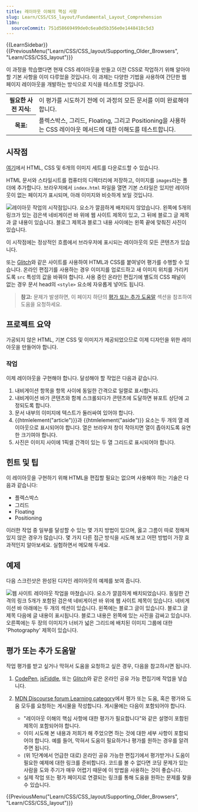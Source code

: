 ```yaml
---
title: 레이아웃 이해의 핵심 사항
slug: Learn/CSS/CSS_layout/Fundamental_Layout_Comprehension
l10n:
  sourceCommit: 751d58669499de0c6ea0d5b356e0e1448418c5d3
---
```


{{LearnSidebar}}
{{PreviousMenu("Learn/CSS/CSS_layout/Supporting_Older_Browsers", "Learn/CSS/CSS_layout")}}

이 과정을 학습했다면 현재 CSS 레이아웃을 만들고 이전 CSS로 작업하기 위해 알아야 할 기본 사항을 이미 다루었을 것입니다. 이 과제는 다양한 기법을 사용하여 간단한 웹 페이지 레이아웃을 개발하는 방식으로 지식을 테스트할 것입니다.

<table>
  <tbody>
    <tr>
      <th scope="row">필요한 사전 지식:</th>
      <td>
        이 평가를 시도하기 전에 이 과정의 모든 문서를 이미 완료해야 합니다.
      </td>
    </tr>
    <tr>
      <th scope="row">목표:</th>
      <td>
        플렉스박스, 그리드, Floating, 그리고 Positioning을 사용하는 CSS 레이아웃 메서드에 대한 이해도를 테스트합니다.
      </td>
    </tr>
  </tbody>
</table>

## 시작점

[여기](https://github.com/mdn/learning-area/tree/main/css/css-layout/fundamental-layout-comprehension)에서 HTML, CSS 및 6개의 이미지 세트를 다운로드할 수 있습니다.

HTML 문서와 스타일시트를 컴퓨터의 디렉터리에 저장하고, 이미지를 `images`라는 폴더에 추가합니다. 브라우저에서 `index.html` 파일을 열면 기본 스타일은 있지만 레이아웃이 없는 페이지가 표시되며, 아래 이미지와 비슷하게 보일 것입니다.

![레이아웃 작업의 시작점입니다. 요소가 깔끔하게 배치되지 않았습니다. 왼쪽에 5개의 링크가 있는 검은색 네비게이션 바 위에 웹 사이트 제목이 있고, 그 뒤에 블로그 글 제목과 글 내용이 있습니다. 블로그 제목과 블로그 내용 사이에는 왼쪽 끝에 맞춰진 사진이 있습니다.](layout-task-start.png)

이 시작점에는 정상적인 흐름에서 브라우저에 표시되는 레이아웃의 모든 콘텐츠가 있습니다.

또는 [Glitch](https://glitch.com/)와 같은 사이트를 사용하여 HTML과 CSS를 붙여넣어 평가를 수행할 수 있습니다. 온라인 편집기를 사용하는 경우 이미지를 업로드하고 새 이미지 위치를 가리키도록 `src` 특성의 값을 바꿔야 합니다. 사용 중인 온라인 편집기에 별도의 CSS 패널이 없는 경우 문서 head의 `<style>` 요소에 자유롭게 넣어도 됩니다.

> **참고:** 문제가 발생하면, 이 페이지 하단의 [평가 또는 추가 도움말](#assessment_or_further_help) 섹션을 참조하여 도움을 요청하세요.

## 프로젝트 요약

가공되지 않은 HTML, 기본 CSS 및 이미지가 제공되었으므로 이제 디자인을 위한 레이아웃을 만들어야 합니다.

### 작업

이제 레이아웃을 구현해야 합니다. 달성해야 할 작업은 다음과 같습니다.

1. 내비게이션 항목을 항목 사이에 동일한 간격으로 일렬로 표시합니다.
2. 내비게이션 바가 콘텐츠와 함께 스크롤되다가 콘텐츠에 도달하면 뷰포트 상단에 고정되도록 합니다.
3. 문서 내부의 이미지에 텍스트가 둘러싸여 있어야 합니다.
4. {{htmlelement("article")}}과 {{htmlelement("aside")}} 요소는 두 개의 열 레이아웃으로 표시되어야 합니다. 열은 브라우저 창이 작아지면 열이 좁아지도록 유연한 크기여야 합니다.
5. 사진은 이미지 사이에 1픽셀 간격이 있는 두 열 그리드로 표시되어야 합니다.

## 힌트 및 팁

이 레이아웃을 구현하기 위해 HTML을 편집할 필요는 없으며 사용해야 하는 기술은 다음과 같습니다:

- 플렉스박스
- 그리드
- Floating
- Positioning

이러한 작업 중 일부를 달성할 수 있는 몇 가지 방법이 있으며, 옳고 그름이 따로 정해져 있지 않은 경우가 많습니다. 몇 가지 다른 접근 방식을 시도해 보고 어떤 방법이 가장 효과적인지 알아보세요. 실험하면서 메모해 두세요.

## 예제

다음 스크린샷은 완성된 디자인 레이아웃의 예제를 보여 줍니다.

![웹 사이트 레이아웃 작업을 마쳤습니다. 요소가 깔끔하게 배치되었습니다. 동일한 간격의 링크 5개가 포함된 검은색 네비게이션 바 위에 웹 사이트 제목이 있습니다. 네비게이션 바 아래에는 두 개의 섹션이 있습니다. 왼쪽에는 블로그 글이 있습니다. 블로그 글 제목 다음에 글 내용이 표시됩니다. 블로그 내용은 왼쪽에 있는 사진을 감싸고 있습니다. 오른쪽에는 두 장의 이미지가 너비가 넓은 그리드에 배치된 이미지 그룹에 대한 'Photography' 제목이 있습니다.](layout-task-complete.png)

## 평가 또는 추가 도움말

작업 평가를 받고 싶거나 막혀서 도움을 요청하고 싶은 경우, 다음을 참고하시면 됩니다.

1. [CodePen](https://codepen.io/), [jsFiddle](https://jsfiddle.net/), 또는 [Glitch](https://glitch.com/)와 같은 온라인 공유 가능 편집기에 작업을 넣습니다.
2. [MDN Discourse forum Learning category](https://discourse.mozilla.org/c/mdn/learn/250)에서 평가 또는 도움, 혹은 평가와 도움 모두를 요청하는 게시물을 작성합니다. 게시물에는 다음이 포함되어야 합니다.

   - "레이아웃 이해의 핵심 사항에 대한 평가가 필요합니다"와 같은 설명이 포함된 제목이 포함되어야 합니다.
   - 이미 시도해 본 내용과 저희가 해 주었으면 하는 것에 대한 세부 사항이 포함되어야 합니다. 예를 들어, 막혀서 도움이 필요하거나 평가를 원하는 경우를 알려 주면 됩니다.
   - (위 1단계에서 언급한 대로) 온라인 공유 가능한 편집기에서 평가받거나 도움이 필요한 예제에 대한 링크를 준비합니다. 코드를 볼 수 없다면 코딩 문제가 있는 사람을 도와 주기가 매우 어렵기 때문에 이 방법을 사용하는 것이 좋습니다.
   - 실제 작업 또는 평가 페이지로 연결되는 링크를 통해 도움을 원하는 문제를 찾을 수 있습니다.

{{PreviousMenu("Learn/CSS/CSS_layout/Supporting_Older_Browsers", "Learn/CSS/CSS_layout")}}
